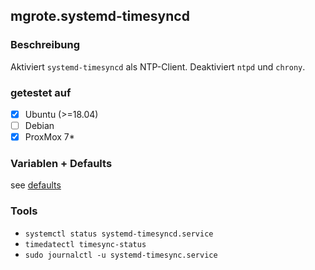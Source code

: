 ## mgrote.systemd-timesyncd

### Beschreibung
Aktiviert ``systemd-timesyncd`` als NTP-Client.
Deaktiviert `ntpd` und `chrony`.

### getestet auf
- [x] Ubuntu (>=18.04)
- [ ] Debian
- [x] ProxMox 7*

### Variablen + Defaults
see [defaults](./defaults/main.yml)

### Tools
- `systemctl status systemd-timesyncd.service`
- `timedatectl timesync-status`
- `sudo journalctl -u systemd-timesync.service`
